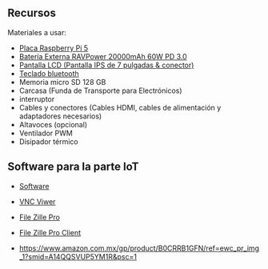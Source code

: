 ## Recursos
Materiales a usar:
* [Placa Raspberry Pi 5](https://www.amazon.com.mx/Vilros-Raspberry-refrigeraci%C3%B3n-alimentaci%C3%B3n-precargada/dp/B0CTTJLV1B/ref=pb_allspark_dp_sims_pao_desktop_session_based_d_sccl_3_2/135-2738396-1012411?pd_rd_i=B0CTTJLV1B)
* [Batería Externa RAVPower 20000mAh 60W PD 3.0](https://www.amazon.com.mx/Fockety-Capacidad-Velocidad-Compatible-IPhoneAndroid/dp/B0CN4YC6C7/ref=sr_1_11?__mk_es_MX=%C3%85M%C3%85%C5%BD%C3%95%C3%91&s=electronics&sr=1-11&ufe=app_do%3Aamzn1.fos.242f5c11-6cfd-40d6-91f6-be3d1974080c)
* [Pantalla LCD (Pantalla IPS de 7 pulgadas & conector)](https://www.amazon.com.mx/iPistBit-Pantalla-Pulgadas-Raspberry-Controlador/dp/B0CRRB1GFN/ref=sr_1_1?__mk_es_MX=%C3%85M%C3%85%C5%BD%C3%95%C3%91&s=electronics&sr=1-1&ufe=app_do%3Aamzn1.fos.242f5c11-6cfd-40d6-91f6-be3d1974080c)
* [Teclado bluetooth](https://www.amazon.com.mx/Yoidesu-Bluetooth-Ultrafino-Inalambrico%EF%BC%8CTijeras-Touchpad/dp/B07QN2F1CS/ref=sr_1_2?__mk_es_MX=%C3%85M%C3%85%C5%BD%C3%95%C3%91&s=electronics&sr=1-2&ufe=app_do%3Aamzn1.fos.242f5c11-6cfd-40d6-91f6-be3d1974080c)
* Memoria micro SD 128 GB
* Carcasa (Funda de Transporte para Electrónicos)
* interruptor
* Cables y conectores (Cables HDMI, cables de alimentación y adaptadores necesarios)
* Altavoces (opcional)
* Ventilador PWM
* Disipador térmico
  
## Software para la parte loT
- [Software](https://www.raspberrypi.com/software/)
- [VNC Viwer](https://www.realvnc.com/es/connect/download/viewer/)
- [File Zille Pro](https://filezilla-project.org/)
- [File Zille Pro Client](https://filezilla-project.org/download.php?type=client)

- https://www.amazon.com.mx/gp/product/B0CRRB1GFN/ref=ewc_pr_img_1?smid=A14QQSVUP5YM1R&psc=1
